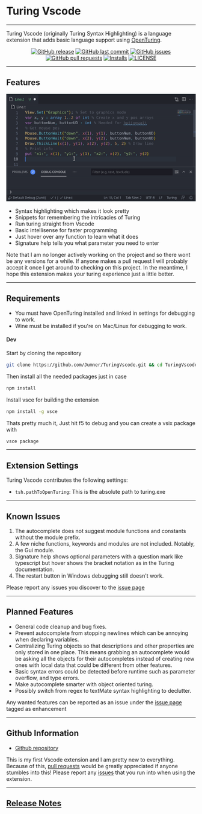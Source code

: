# Turing Vscode

---

Turing Vscode (originally Turing Syntax Highlighting) is a language extension that adds basic language support using [OpenTuring](https://github.com/Open-Turing-Project/OpenTuring).
<div align="center">

  [![GitHub release](https://img.shields.io/github/v/release/Jumner/TuringVscode?include_prereleases&style=flat-square)](https://github.com/Jumner/TuringVscode/releases/) [![GitHub last commit](https://img.shields.io/github/last-commit/Jumner/TuringVscode?style=flat-square&color=green)](https://github.com/Jumner/TuringVscode/commits/main) [![GitHub issues](https://img.shields.io/github/issues/Jumner/TuringVscode?style=flat-square&color=red)](https://github.com/Jumner/TuringVscode/issues)
  [![GitHub pull requests](https://img.shields.io/github/issues-pr/Jumner/TuringVscode?style=flat-square&color=purple)](https://github.com/Jumner/TuringVscode/pulls) [![Installs](https://vsmarketplacebadge.apphb.com/installs-short/Jumner.tsh.svg?style=flat-square)](https://marketplace.visualstudio.com/items?itemName=Jumner.tsh) [![LICENSE](https://img.shields.io/github/license/Jumner/TuringVscode?style=flat-square&color=yellow)](https://github.com/Jumner/TuringVscode/blob/main/LICENSE.txt)

</div>

---
## Features

![](images/Example.gif)

- Syntax highlighting which makes it look pretty
- Snippets for remembering the intricacies of Turing
- Run turing straight from Vscode
- Basic intellisense for faster programming
- Just hover over any function to learn what it does
- Signature help tells you what parameter you need to enter

Note that I am no longer actively working on the project and so there wont be any versions for a while. If anyone makes a pull request I will probably accept it once I get around to checking on this project. In the meantime, I hope this extension makes your turing experience just a little better.

---

## Requirements

- You must have OpenTuring installed and linked in settings for debugging to work.
- Wine must be installed if you're on Mac/Linux for debugging to work.

#### Dev

Start by cloning the repository
```sh
git clone https://github.com/Jumner/TuringVscode.git && cd TuringVscode
```
Then install all the needed packages just in case
```sh
npm install
```
Install vsce for building the extension
```sh
npm install -g vsce
```
Thats pretty much it, Just hit f5 to debug and you can create a vsix package with
```sh
vsce package
```
---
## Extension Settings

Turing Vscode contributes the following settings:

- `tsh.pathToOpenTuring`: This is the absolute path to turing.exe

---

## Known Issues

1. The autocomplete does not suggest module functions and constants without the module prefix.
2. A few niche functions, keywords and modules are not included. Notably, the Gui module.
3. Signature help shows optional parameters with a question mark like typescript but hover shows the bracket notation as in the Turing documentation.
4. The restart button in Windows debugging still doesn't work.

Please report any issues you discover to the [issue page](https://github.com/Jumner/TuringVscode/issues)

---
## Planned Features
- General code cleanup and bug fixes.
- Prevent autocomplete from stopping newlines which can be annoying when declaring variables.
- Centralizing Turing objects so that descriptions and other properties are only stored in one place. This means grabbing an autocomplete would be asking all the objects for their autocompletes instead of creating new ones with local data that could be different from other features.
- Basic syntax errors could be detected before runtime such as parameter overflow, and type errors.
- Make autocomplete smarter with object oriented turing.
- Possibly switch from regex to textMate syntax highlighting to declutter.

Any wanted features can be reported as an issue under the [issue page](https://github.com/Jumner/TuringVscode/issues) tagged as enhancement

---
## Github Information

- [Github repository](https://github.com/Jumner/TuringVscode)

This is my first Vscode extension and I am pretty new to everything.
Because of this, [pull requests](https://github.com/Jumner/TuringVscode/pulls) would be greatly appreciated if anyone stumbles into this!
Please report any [issues](https://github.com/Jumner/TuringVscode/issues) that you run into when using the extension.

---

## [Release Notes](https://github.com/Jumner/TuringVscode/blob/main/CHANGELOG.md)